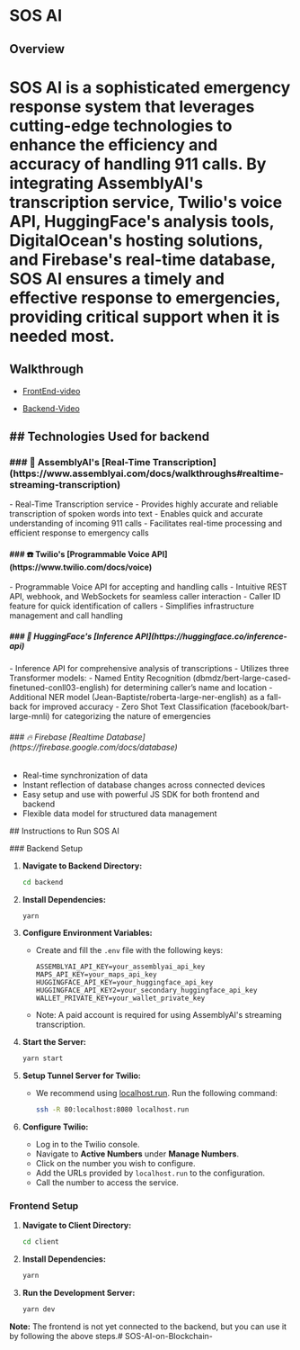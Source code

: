 
 
# SOS AI

## Overview

<h1>SOS AI is a sophisticated emergency response system that leverages cutting-edge technologies to enhance the efficiency and accuracy of handling 911 calls. By integrating AssemblyAI's transcription service, Twilio's voice API, HuggingFace's analysis tools, DigitalOcean's hosting solutions, and Firebase's real-time database, SOS AI ensures a timely and effective response to emergencies, providing critical support when it is needed most.</h1>

## Walkthrough 

- [FrontEnd-video](https://youtu.be/tP7V9_xB8JI) 

- [Backend-Video](https://youtu.be/jCalG0fj0bE)

<h2>## Technologies Used for backend</h2>

<h3>### 🧠 AssemblyAI's [Real-Time Transcription](https://www.assemblyai.com/docs/walkthroughs#realtime-streaming-transcription)</h3>
- Real-Time Transcription service
- Provides highly accurate and reliable transcription of spoken words into text
- Enables quick and accurate understanding of incoming 911 calls
- Facilitates real-time processing and efficient response to emergency calls

<h4>### ☎️ Twilio's [Programmable Voice API](https://www.twilio.com/docs/voice)</h4>
- Programmable Voice API for accepting and handling calls
- Intuitive REST API, webhook, and WebSockets for seamless caller interaction
- Caller ID feature for quick identification of callers
- Simplifies infrastructure management and call handling

<h5>### 🤗 HuggingFace's [Inference API](https://huggingface.co/inference-api)</h5>
- Inference API for comprehensive analysis of transcriptions
- Utilizes three Transformer models:
  - Named Entity Recognition (dbmdz/bert-large-cased-finetuned-conll03-english) for determining caller’s name and location
  - Additional NER model (Jean-Baptiste/roberta-large-ner-english) as a fall-back for improved accuracy
  - Zero Shot Text Classification (facebook/bart-large-mnli) for categorizing the nature of emergencies

<h6>### 🔥 Firebase [Realtime Database](https://firebase.google.com/docs/database)</h6>

- Real-time synchronization of data
- Instant reflection of database changes across connected devices
- Easy setup and use with powerful JS SDK for both frontend and backend
- Flexible data model for structured data management

<p>## Instructions to Run SOS AI</p>

<h7>### Backend Setup</h7>

1. **Navigate to Backend Directory:**
   ```sh
   cd backend
   ```

2. **Install Dependencies:**
   ```sh
   yarn
   ```

3. **Configure Environment Variables:**
   - Create and fill the `.env` file with the following keys:
     ```
     ASSEMBLYAI_API_KEY=your_assemblyai_api_key
     MAPS_API_KEY=your_maps_api_key
     HUGGINGFACE_API_KEY=your_huggingface_api_key
     HUGGINGFACE_API_KEY2=your_secondary_huggingface_api_key
     WALLET_PRIVATE_KEY=your_wallet_private_key
     ```
   - Note: A paid account is required for using AssemblyAI's streaming transcription.

4. **Start the Server:**
   ```sh
   yarn start
   ```

5. **Setup Tunnel Server for Twilio:**
   - We recommend using [localhost.run](https://localhost.run). Run the following command:
     ```sh
     ssh -R 80:localhost:8080 localhost.run
     ```

6. **Configure Twilio:**
   - Log in to the Twilio console.
   - Navigate to **Active Numbers** under **Manage Numbers**.
   - Click on the number you wish to configure.
   - Add the URLs provided by `localhost.run` to the configuration.
   - Call the number to access the service.

### Frontend Setup

1. **Navigate to Client Directory:**
   ```sh
   cd client
   ```

2. **Install Dependencies:**
   ```sh
   yarn
   ```

3. **Run the Development Server:**
   ```sh
   yarn dev
   ```

**Note:** The frontend is not yet connected to the backend, but you can use it by following the above steps.#   S O S - A I - o n - B l o c k c h a i n - 
 
 
